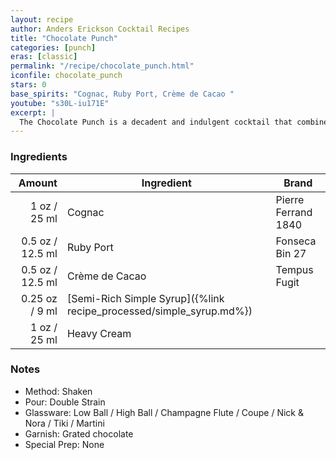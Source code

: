```yaml
---
layout: recipe
author: Anders Erickson Cocktail Recipes
title: "Chocolate Punch"
categories: [punch]
eras: [classic]
permalink: "/recipe/chocolate_punch.html"
iconfile: chocolate_punch
stars: 0
base_spirits: "Cognac, Ruby Port, Crème de Cacao "
youtube: "s30L-iu171E"
excerpt: |
  The Chocolate Punch is a decadent and indulgent cocktail that combines the rich flavors of brandy, port, and dark crème de cacao.
---
```


### Ingredients

|  Amount | Ingredient                                                | Brand               |
| ------: | --------------------------------------------------------- | ------------------- |
|    1 oz / 25 ml | Cognac                                                    | Pierre Ferrand 1840 |
|  0.5 oz / 12.5 ml | Ruby Port                                                 | Fonseca Bin 27      |
|  0.5 oz / 12.5 ml | Crème de Cacao                                            | Tempus Fugit        |
| 0.25 oz / 9 ml | [Semi-Rich Simple Syrup]({%link recipe_processed/simple_syrup.md%}) |
|    1 oz / 25 ml | Heavy Cream                                               |

### Notes

- Method: Shaken
- Pour: Double Strain
- Glassware: Low Ball / High Ball / Champagne Flute / Coupe / Nick & Nora / Tiki / Martini
- Garnish: Grated chocolate
- Special Prep: None
